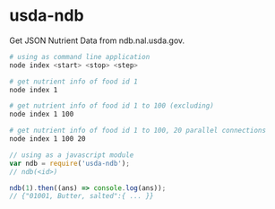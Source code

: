 # usda-ndb

Get JSON Nutrient Data from ndb.nal.usda.gov.

```bash
# using as command line application
node index <start> <stop> <step>

# get nutrient info of food id 1
node index 1

# get nutrient info of food id 1 to 100 (excluding)
node index 1 100

# get nutrient info of food id 1 to 100, 20 parallel connections
node index 1 100 20
```
```javascript
// using as a javascript module
var ndb = require('usda-ndb');
// ndb(<id>)

ndb(1).then((ans) => console.log(ans));
// {"01001, Butter, salted":{ ... }}
```
